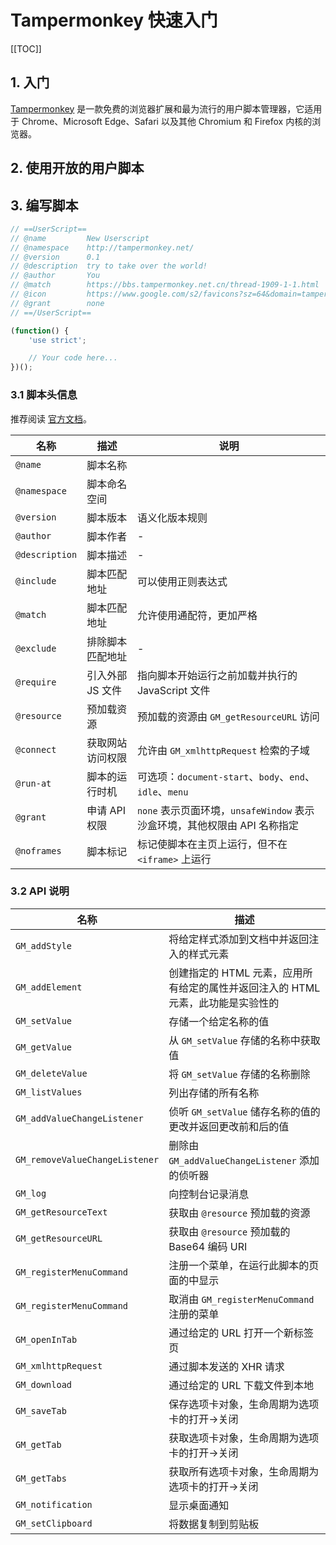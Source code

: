 # Tampermonkey 快速入门

[[TOC]]

## 1. 入门

[Tampermonkey](https://www.tampermonkey.net/) 是一款免费的浏览器扩展和最为流行的用户脚本管理器，它适用于 Chrome、Microsoft Edge、Safari 以及其他 Chromium 和 Firefox 内核的浏览器。

## 2. 使用开放的用户脚本

## 3. 编写脚本

```js
// ==UserScript==
// @name         New Userscript
// @namespace    http://tampermonkey.net/
// @version      0.1
// @description  try to take over the world!
// @author       You
// @match        https://bbs.tampermonkey.net.cn/thread-1909-1-1.html
// @icon         https://www.google.com/s2/favicons?sz=64&domain=tampermonkey.net.cn
// @grant        none
// ==/UserScript==

(function() {
    'use strict';

    // Your code here...
})();
```

### 3.1 脚本头信息

推荐阅读 [官方文档](https://www.tampermonkey.net/documentation.php)。

| 名称           | 描述             | 说明                                                                      |
| -------------- | ---------------- | ------------------------------------------------------------------------- |
| `@name`        | 脚本名称         |                                                                           |
| `@namespace`   | 脚本命名空间     |                                                                           |
| `@version`     | 脚本版本         | 语义化版本规则                                                            |
| `@author`      | 脚本作者         | -                                                                         |
| `@description` | 脚本描述         | -                                                                         |
| `@include`     | 脚本匹配地址     | 可以使用正则表达式                                                        |
| `@match`       | 脚本匹配地址     | 允许使用通配符，更加严格                                                  |
| `@exclude`     | 排除脚本匹配地址 | -                                                                         |
| `@require`     | 引入外部 JS 文件 | 指向脚本开始运行之前加载并执行的 JavaScript 文件                          |
| `@resource`    | 预加载资源       | 预加载的资源由 `GM_getResourceURL` 访问                                   |
| `@connect`     | 获取网站访问权限 | 允许由 `GM_xmlhttpRequest` 检索的子域                                     |
| `@run-at`      | 脚本的运行时机   | 可选项：`document-start`、`body`、`end`、`idle`、`menu`                   |
| `@grant`       | 申请 API 权限    | `none` 表示页面环境，`unsafeWindow` 表示沙盒环境，其他权限由 API 名称指定 |
| `@noframes`    | 脚本标记         | 标记使脚本在主页上运行，但不在 `<iframe>` 上运行                          |

### 3.2 API 说明

| 名称                           | 描述                                                                             |
| ------------------------------ | -------------------------------------------------------------------------------- |
| `GM_addStyle`                  | 将给定样式添加到文档中并返回注入的样式元素                                       |
| `GM_addElement`                | 创建指定的 HTML 元素，应用所有给定的属性并返回注入的 HTML 元素，此功能是实验性的 |
| `GM_setValue`                  | 存储一个给定名称的值                                                             |
| `GM_getValue`                  | 从 `GM_setValue` 存储的名称中获取值                                              |
| `GM_deleteValue`               | 将 `GM_setValue` 存储的名称删除                                                  |
| `GM_listValues`                | 列出存储的所有名称                                                               |
| `GM_addValueChangeListener`    | 侦听 `GM_setValue` 储存名称的值的更改并返回更改前和后的值                        |
| `GM_removeValueChangeListener` | 删除由 `GM_addValueChangeListener` 添加的侦听器                                  |
| `GM_log`                       | 向控制台记录消息                                                                 |
| `GM_getResourceText`           | 获取由 `@resource` 预加载的资源                                                  |
| `GM_getResourceURL`            | 获取由 `@resource` 预加载的 Base64 编码 URI                                      |
| `GM_registerMenuCommand`       | 注册一个菜单，在运行此脚本的页面的中显示                                         |
| `GM_registerMenuCommand`       | 取消由 `GM_registerMenuCommand` 注册的菜单                                       |
| `GM_openInTab`                 | 通过给定的 URL 打开一个新标签页                                                  |
| `GM_xmlhttpRequest`            | 通过脚本发送的 XHR 请求                                                          |
| `GM_download`                  | 通过给定的 URL 下载文件到本地                                                    |
| `GM_saveTab`                   | 保存选项卡对象，生命周期为选项卡的打开->关闭                                     |
| `GM_getTab`                    | 获取选项卡对象，生命周期为选项卡的打开->关闭                                     |
| `GM_getTabs`                   | 获取所有选项卡对象，生命周期为选项卡的打开->关闭                                 |
| `GM_notification`              | 显示桌面通知                                                                     |
| `GM_setClipboard`              | 将数据复制到剪贴板                                                               |
